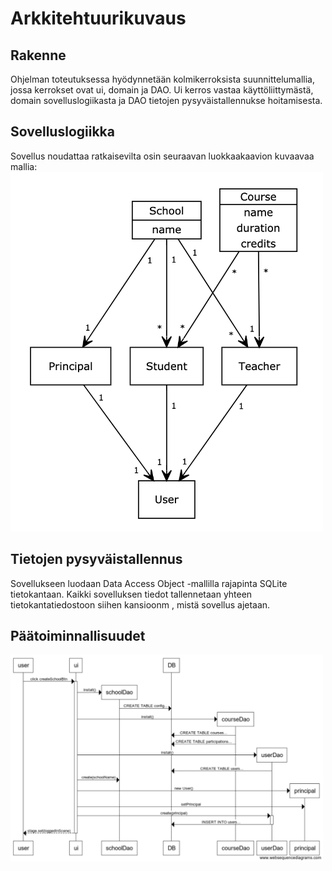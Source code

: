 # Arkkitehtuurikuvaus

## Rakenne

Ohjelman toteutuksessa hyödynnetään kolmikerroksista suunnittelumallia, jossa kerrokset ovat ui, domain ja DAO.
Ui kerros vastaa käyttöliittymästä, domain sovelluslogiikasta ja DAO tietojen pysyväistallennukse hoitamisesta.

## Sovelluslogiikka
Sovellus noudattaa ratkaisevilta osin seuraavan luokkaakaavion kuvaavaa mallia:
<img alt="luokkakaavio" src="https://github.com/anttiollikkala/ot-harjoitustyo/blob/master/dokumentaatio/img/luokkakaavio.png?raw=true" width="500">
## Tietojen pysyväistallennus

Sovellukseen luodaan Data Access Object -mallilla rajapinta SQLite tietokantaan. 
Kaikki sovelluksen tiedot tallennetaan yhteen tietokantatiedostoon siihen kansioonm , mistä sovellus ajetaan.

## Päätoiminnallisuudet
<img alt="Sekvenssikaavio" src="https://github.com/anttiollikkala/ot-harjoitustyo/blob/master/dokumentaatio/img/Sekvenssikaavio.png?raw=true" width="500">
